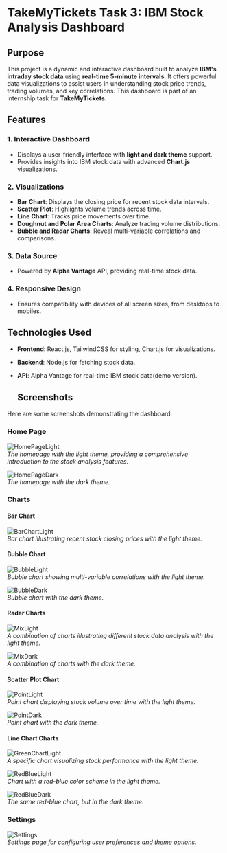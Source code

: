 # **TakeMyTickets Task 3: IBM Stock Analysis Dashboard**

## **Purpose**
This project is a dynamic and interactive dashboard built to analyze **IBM's intraday stock data** using **real-time 5-minute intervals**. It offers powerful data visualizations to assist users in understanding stock price trends, trading volumes, and key correlations. This dashboard is part of an internship task for **TakeMyTickets**.

## **Features**
### **1. Interactive Dashboard**
- Displays a user-friendly interface with **light and dark theme** support.
- Provides insights into IBM stock data with advanced **Chart.js** visualizations.

### **2. Visualizations**
- **Bar Chart**: Displays the closing price for recent stock data intervals.
- **Scatter Plot**: Highlights volume trends across time.
- **Line Chart**: Tracks price movements over time.
- **Doughnut and Polar Area Charts**: Analyze trading volume distributions.
- **Bubble and Radar Charts**: Reveal multi-variable correlations and comparisons.

### **3. Data Source**
- Powered by **Alpha Vantage** API, providing real-time stock data.

### **4. Responsive Design**
- Ensures compatibility with devices of all screen sizes, from desktops to mobiles.

## **Technologies Used**
- **Frontend**: React.js, TailwindCSS for styling, Chart.js for visualizations.
- **Backend**: Node.js for fetching stock data.
- **API**: Alpha Vantage for real-time IBM stock data(demo version).

  ## **Screenshots**
Here are some screenshots demonstrating the dashboard:

### **Home Page**
![HomePageLight](task3/HomePageLight.png)  
*The homepage with the light theme, providing a comprehensive introduction to the stock analysis features.*

![HomePageDark](task3/HomePageDark.png)  
*The homepage with the dark theme.*

### **Charts**
#### **Bar Chart**
![BarChartLight](task3/BarChartLight.png)  
*Bar chart illustrating recent stock closing prices with the light theme.*

#### **Bubble Chart**
![BubbleLight](task3/BubbleLight.png)  
*Bubble chart showing multi-variable correlations with the light theme.*

![BubbleDark](task3/BubbleDark.png)  
*Bubble chart with the dark theme.*

#### **Radar Charts**
![MixLight](task3/MixLight.png)  
*A combination of charts illustrating different stock data analysis with the light theme.*

![MixDark](task3/MixDark.png)  
*A combination of charts with the dark theme.*

#### **Scatter Plot Chart**
![PointLight](task3/PointLight.png)  
*Point chart displaying stock volume over time with the light theme.*

![PointDark](task3/PointDark.png)  
*Point chart with the dark theme.*

#### **Line Chart Charts**
![GreenChartLight](task3/GreenChartLight.png)  
*A specific chart visualizing stock performance with the light theme.*

![RedBlueLight](task3/RedBlueLight.png)  
*Chart with a red-blue color scheme in the light theme.*

![RedBlueDark](task3/RedBlueDark.png)  
*The same red-blue chart, but in the dark theme.*

### **Settings**
![Settings](task3/Settings.png)  
*Settings page for configuring user preferences and theme options.*

